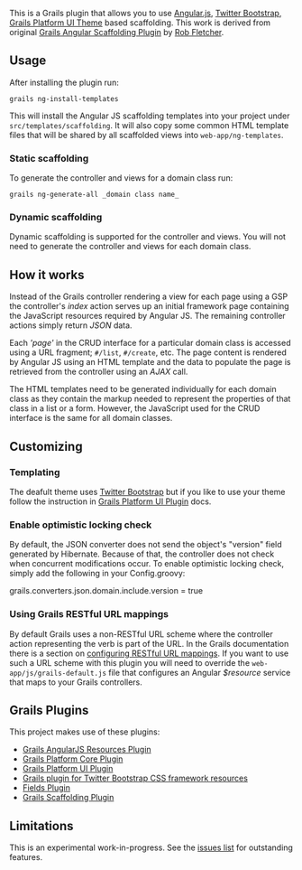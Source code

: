 This is a Grails plugin that allows you to use [Angular.js](http://angularjs.org/), [Twitter Bootstrap](http://www.getbootstrap.com), [Grails Platform UI Theme](http://platform-ui.org/doc/latest/guide/themes.html) based scaffolding.
This work is derived from original [Grails Angular Scaffolding Plugin](https://github.com/robfletcher/grails-angular-scaffolding) by [Rob Fletcher](https://github.com/robfletcher).

## Usage

After installing the plugin run:

	grails ng-install-templates

This will install the Angular JS scaffolding templates into your project under `src/templates/scaffolding`. It will also copy some common HTML template files that will be shared by all scaffolded views into `web-app/ng-templates`.

### Static scaffolding

To generate the controller and views for a domain class run:

	grails ng-generate-all _domain class name_

### Dynamic scaffolding

Dynamic scaffolding is supported for the controller and views. You will not need to generate the controller and views for each domain class.

## How it works

Instead of the Grails controller rendering a view for each page using a GSP the controller's _index_ action serves up an initial framework page containing the JavaScript resources required by Angular JS. The remaining controller actions simply return _JSON_ data.

Each _'page'_ in the CRUD interface for a particular domain class is accessed using a URL fragment; `#/list`, `#/create`, etc. The page content is rendered by Angular JS using an HTML template and the data to populate the page is retrieved from the controller using an _AJAX_ call.

The HTML templates need to be generated individually for each domain class as they contain the markup needed to represent the properties of that class in a list or a form. However, the JavaScript used for the CRUD interface is the same for all domain classes.

## Customizing

### Templating

The deafult theme uses [Twitter Bootstrap](http://www.getbootstrap.com) but if you like to use your
theme follow the instruction in [Grails Platform UI Plugin](http://platform-ui.org/doc/latest/guide/themes.html) docs.

### Enable optimistic locking check

By default, the JSON converter does not send the object's "version" field generated by Hibernate. Because of that, the controller does not check when concurrent modifications occur.
To enable optimistic locking check, simply add the following in your Config.groovy:

grails.converters.json.domain.include.version = true


### Using Grails RESTful URL mappings

By default Grails uses a non-RESTful URL scheme where the controller action representing the verb is part of the URL. In the Grails documentation there is a section on [configuring RESTful URL mappings](http://grails.org/doc/latest/guide/theWebLayer.html#mappingHTTP). If you want to use such a URL scheme with this plugin you will need to override the `web-app/js/grails-default.js` file that configures an Angular _$resource_ service that maps to your Grails controllers.

## Grails Plugins

This project makes use of these plugins:

* [Grails AngularJS Resources Plugin](https://github.com/smartiniOnGitHub/grails-angularjs-resources)
* [Grails Platform Core Plugin](https://github.com/grails-plugins/grails-platform-core)
* [Grails Platform UI Plugin](https://github.com/MerryCoders/grails-platform-ui)
* [Grails plugin for Twitter Bootstrap CSS framework resources](https://github.com/groovydev/twitter-bootstrap-grails-plugin)
* [Fields Plugin](https://github.com/grails-fields-plugin/grails-fields)
* [Grails Scaffolding Plugin](https://github.com/grails-plugins/grails-scaffolding)

## Limitations

This is an experimental work-in-progress. See the [issues list](https://github.com/aberbenni/grails-angular-scaffolding/issues) for outstanding features.

